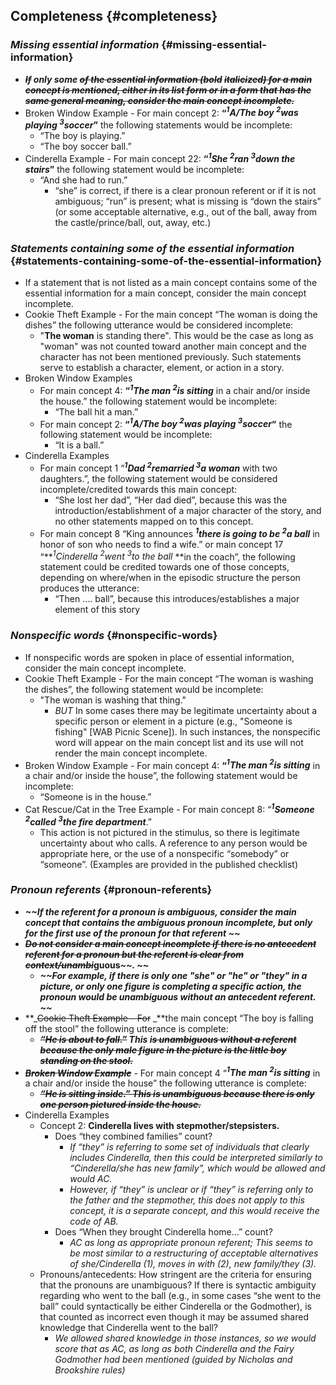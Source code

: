 ## **Completeness** {#completeness}

### **_Missing essential information_** {#missing-essential-information}

*   **_~~If~~ _**only some**_ ~~of the essential information (bold~~ ~~italicized) for a main concept is mentioned, either in its list form or in a form that has the same general meaning, consider the main concept incomplete.~~_**
*   Broken Window Example - For main concept 2: **“_<sup>1</sup>A/The boy <sup>2</sup>was playing <sup>3</sup>soccer_”** the following statements would be incomplete:
    *   “The boy is playing.”
    *   “The boy soccer ball.”
*   Cinderella Example - For main concept 22: **“_<sup>1</sup>She <sup>2</sup>ran <sup>3</sup>down the stairs_”** the following statement would be incomplete:
    *   “And she had to run.”
        *   “she” is correct, if there is a clear pronoun referent or if it is not ambiguous; “run” is present; what is missing is “down the stairs” (or some acceptable alternative, e.g., out of the ball, away from the castle/prince/ball, out, away, etc.)

### **_Statements containing some of the essential information_** {#statements-containing-some-of-the-essential-information}

*   If a statement that is not listed as a main concept contains some of the essential information for a main concept, consider the main concept incomplete. 
*   Cookie Theft Example - For the main concept “The woman is doing the dishes” the following utterance would be considered incomplete:
    *   &quot;**The woman** is standing there&quot;. This would be the case as long as &quot;woman&quot; was not counted toward another main concept and the character has not been mentioned previously. Such statements serve to establish a character, element, or action in a story.
*   Broken Window Examples
    *   For main concept 4: **“_<sup>1</sup>The man <sup>2</sup>is sitting_** in a chair and/or inside the house.” the following statement would be incomplete:
        *   “The ball hit a man.”
    *   For main concept 2: **“_<sup>1</sup>A/The boy <sup>2</sup>was playing <sup>3</sup>soccer_”** the following statement would be incomplete:
        *   “It is a ball.”
*   Cinderella Examples
    *   For main concept 1 “**_<sup>1</sup>Dad <sup>2</sup>remarried <sup>3</sup>a woman_** with two daughters.”, the following statement would be considered incomplete/credited towards this main concept:
        *   “She lost her dad”, “Her dad died”, because this was the introduction/establishment of a major character of the story, and no other statements mapped on to this concept.
    *   For main concept 8 “King announces **_<sup>1</sup>there is going to be <sup>2</sup>a ball_** in honor of son who needs to find a wife.” or main concept 17 “**_<sup>1</sup>Cinderella <sup>2</sup>went <sup>3</sup>to the ball_ **in the coach”, the following statement could be credited towards one of those concepts, depending on where/when in the episodic structure the person produces the utterance:
        *   “Then …. ball”, because this introduces/establishes a major element of this story

### **_Nonspecific words_** {#nonspecific-words}

*   If nonspecific words are spoken in place of essential information, consider the main concept incomplete. 
*   Cookie Theft Example - For the main concept “The woman is washing the dishes”, the following statement would be incomplete:
    *   &quot;The woman is washing that thing.&quot;
        *   *BUT* In some cases there may be legitimate uncertainty about a specific person or element in a picture (e.g., &quot;Someone is fishing&quot; [WAB Picnic Scene]). In such instances, the nonspecific word will appear on the main concept list and its use will not render the main concept incomplete.
*   Broken Window Example - For main concept 4: **“_<sup>1</sup>The man <sup>2</sup>is sitting_** in a chair and/or inside the house”, the following statement would be incomplete:
    *   “Someone is in the house.”
*   Cat Rescue/Cat in the Tree Example - For main concept 8: “**_<sup>1</sup>Someone <sup>2</sup>called <sup>3</sup>the fire department_**.”
    *   This action is not pictured in the stimulus, so there is legitimate uncertainty about who calls. A reference to any person would be appropriate here, or the use of a nonspecific “somebody” or “someone”. (Examples are provided in the published checklist)

### **_Pronoun referents_** {#pronoun-referents}

*   **_~~If the referent for a pronoun is ambiguous, consider the main concept that contains the ambiguous pronoun incomplete, but only for the first use of the pronoun for that referent ~~_**
*   **_~~Do not consider a main concept incomplete if there is no antecedent referent for a pronoun but the referent is clear from context/unambi~~_**guous**_~~. ~~_**
    *   **_~~For example, if there is only one &quot;she&quot; or &quot;he&quot; or &quot;they&quot; in a picture, or only one figure is completing a specific action, the pronoun would be unambiguous without an antecedent referent. ~~_**
*   **_~~Cookie Theft Example – For~~ _**the main concept “The boy is falling off the stool” the following utterance is complete:
    *   **_~~“He is about to fall.”~~ _**This i**_~~s unambiguous without a referent because the only male figure in the picture is the little boy standing on the stool.~~_**
*   **_~~Broken Window Example~~_** - For main concept 4 “**_<sup>1</sup>The man <sup>2</sup>is sitting_** in a chair and/or inside the house” the following utterance is complete:
    *   **_~~“He is sitting inside.” This is unambiguous because there is only one person pictured inside the house.~~_**
*   Cinderella Examples
    *   Concept 2: **Cinderella lives with stepmother/stepsisters.**
        *   Does “they combined families” count?
            *   _If “they” is referring to some set of individuals that clearly includes Cinderella, then this could be interpreted similarly to “Cinderella/she has new family”, which would be allowed and would AC._
            *   _However, if “they” is unclear or if “they” is referring only to the father and the stepmother, this does not apply to this concept, it is a separate concept, and this would receive the code of AB._
        *   Does “When they brought Cinderella home…” count?
            *   _AC as long as appropriate pronoun referent; This seems to be most similar to a restructuring of acceptable alternatives of she/Cinderella (1), moves in with (2), new family/they (3)._
    *   Pronouns/antecedents: How stringent are the criteria for ensuring that the pronouns are unambiguous? If there is syntactic ambiguity regarding who went to the ball (e.g., in some cases “she went to the ball” could syntactically be either Cinderella or the Godmother), is that counted as incorrect even though it may be assumed shared knowledge that Cinderella went to the ball?
        *   _We allowed shared knowledge in those instances, so we would score that as AC, as long as both Cinderella and the Fairy Godmother had been mentioned (guided by Nicholas and Brookshire rules)_